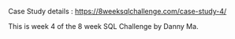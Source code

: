 Case Study details : https://8weeksqlchallenge.com/case-study-4/

This is week 4 of the 8 week SQL Challenge by Danny Ma.

